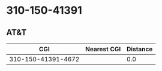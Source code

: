 # 310-150-41391
## AT&T


| CGI | Nearest CGI | Distance |
|-----|-------------|----------|
| 310-150-41391-4672 |  | 0.0 |
